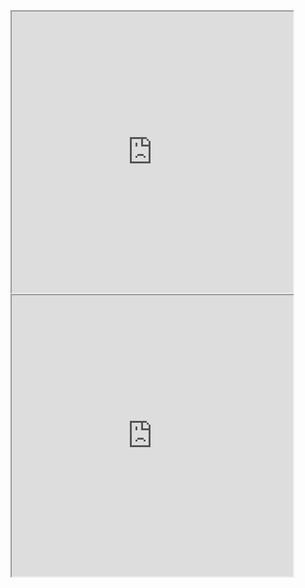 <iframe height=450 width=450 src="https://preview.p5js.org/samuel0007/embed/TFOpt0YN8"></iframe>

<iframe height=450 width=450 src="https://preview.p5js.org/samuel0007/embed/ZEVkl6_QQ"></iframe>